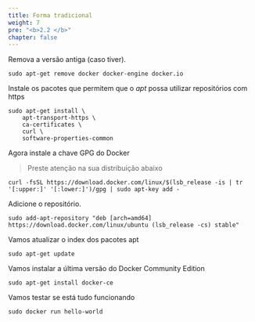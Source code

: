 ```yaml
---
title: Forma tradicional
weight: 7
pre: "<b>2.2 </b>"
chapter: false
---
```


Remova a versão antiga (caso tiver).

```
sudo apt-get remove docker docker-engine docker.io
```

Instale os pacotes que permitem que o *apt* possa utilizar repositórios com https

```
sudo apt-get install \
    apt-transport-https \
    ca-certificates \
    curl \
    software-properties-common
```

Agora instale a chave GPG do Docker

> Preste atenção na sua distribuição abaixo

```
curl -fsSL https://download.docker.com/linux/$(lsb_release -is | tr '[:upper:]' '[:lower:]')/gpg | sudo apt-key add -
```

Adicione o repositório.

```
sudo add-apt-repository "deb [arch=amd64] https://download.docker.com/linux/ubuntu (lsb_release -cs) stable"
```

Vamos atualizar o index dos pacotes apt

```
sudo apt-get update
```

Vamos instalar a última versão do Docker Community Edition

```
sudo apt-get install docker-ce
```

Vamos testar se está tudo funcionando

```
sudo docker run hello-world
```
